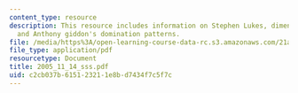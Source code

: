 ```yaml
---
content_type: resource
description: This resource includes information on Stephen Lukes, dimensions of power,
  and Anthony giddon's domination patterns.
file: /media/https%3A/open-learning-course-data-rc.s3.amazonaws.com/21a-245j-power-interpersonal-organizational-and-global-dimensions-fall-2005/c2cb037b615123211e8bd7434f7c5f7c_2005_11_14_sss.pdf
file_type: application/pdf
resourcetype: Document
title: 2005_11_14_sss.pdf
uid: c2cb037b-6151-2321-1e8b-d7434f7c5f7c
---
```

